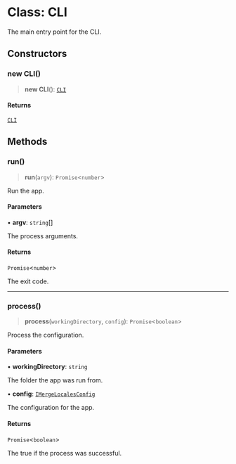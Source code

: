 # Class: CLI

The main entry point for the CLI.

## Constructors

### new CLI()

> **new CLI**(): [`CLI`](CLI.md)

#### Returns

[`CLI`](CLI.md)

## Methods

### run()

> **run**(`argv`): `Promise`\<`number`\>

Run the app.

#### Parameters

• **argv**: `string`[]

The process arguments.

#### Returns

`Promise`\<`number`\>

The exit code.

***

### process()

> **process**(`workingDirectory`, `config`): `Promise`\<`boolean`\>

Process the configuration.

#### Parameters

• **workingDirectory**: `string`

The folder the app was run from.

• **config**: [`IMergeLocalesConfig`](../interfaces/IMergeLocalesConfig.md)

The configuration for the app.

#### Returns

`Promise`\<`boolean`\>

The true if the process was successful.
